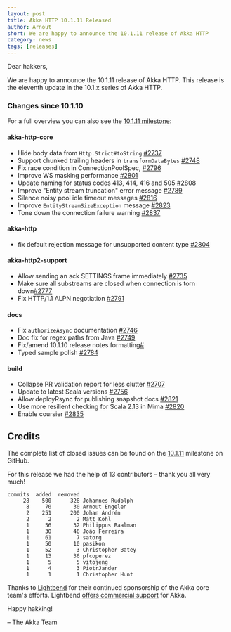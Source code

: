```yaml
---
layout: post
title: Akka HTTP 10.1.11 Released
author: Arnout
short: We are happy to announce the 10.1.11 release of Akka HTTP
category: news
tags: [releases]
---
```


Dear hakkers,

We are happy to announce the 10.1.11 release of Akka HTTP. This release is the eleventh update in the 10.1.x series of Akka HTTP.

### Changes since 10.1.10

For a full overview you can also see the [10.1.11 milestone](https://github.com/akka/akka-http/milestone/53?closed=1):

#### akka-http-core

* Hide body data from `Http.Strict#toString` [#2737](https://github.com/akka/akka-http/pull/2737)
* Support chunked trailing headers in `transformDataBytes` [#2748](https://github.com/akka/akka-http/pull/2748)
* Fix race condition in ConnectionPoolSpec, [#2796](https://github.com/akka/akka-http/pull/2796)
* Improve WS masking performance [#2801](https://github.com/akka/akka-http/pull/2801)
* Update naming for status codes 413, 414, 416 and 505 [#2808](https://github.com/akka/akka-http/pull/2808)
* Improve "Entity stream truncation" error message [#2789](https://github.com/akka/akka-http/pull/2789)
* Silence noisy pool idle timeout messages [#2816](https://github.com/akka/akka-http/pull/2816)
* Improve `EntityStreamSizeException` message [#2823](https://github.com/akka/akka-http/pull/2823)
* Tone down the connection failure warning [#2837](https://github.com/akka/akka-http/pull/2837)

#### akka-http

* fix default rejection message for unsupported content type [#2804](https://github.com/akka/akka-http/pull/2804)

#### akka-http2-support

* Allow sending an ack SETTINGS frame immediately [#2735](https://github.com/akka/akka-http/pull/2735)
* Make sure all substreams are closed when connection is torn down[#2777](https://github.com/akka/akka-http/pull/2777)
* Fix HTTP/1.1 ALPN negotiation [#2791](https://github.com/akka/akka-http/pull/2791)

#### docs

* Fix `authorizeAsync` documentation [#2746](https://github.com/akka/akka-http/pull/2746)
* Doc fix for regex paths from Java [#2749](https://github.com/akka/akka-http/pull/2749)
* Fix/amend 10.1.10 release notes formatting[#](https://github.com/akka/akka-http/pull/)
* Typed sample polish [#2784](https://github.com/akka/akka-http/pull/2784)

#### build

* Collapse PR validation report for less clutter [#2707](https://github.com/akka/akka-http/pull/2707)
* Update to latest Scala versions [#2756](https://github.com/akka/akka-http/pull/2756)
* Allow deployRsync for publishing snapshot docs [#2821](https://github.com/akka/akka-http/pull/2821)
* Use more resilient checking for Scala 2.13 in Mima [#2820](https://github.com/akka/akka-http/pull/2820)
* Enable coursier [#2835](https://github.com/akka/akka-http/pull/2835)

## Credits

The complete list of closed issues can be found on the [10.1.11](https://github.com/akka/akka-http/milestone/53?closed=1) milestone on GitHub.

For this release we had the help of 13 contributors – thank you all very much!

```
commits  added  removed
     28    500      328 Johannes Rudolph
      8     70       30 Arnout Engelen
      2    251      200 Johan Andrén
      2      2        2 Matt Kohl
      1     56       32 Philippus Baalman
      1     30       46 João Ferreira
      1     61        7 satorg
      1     50       10 pasikon
      1     52        3 Christopher Batey
      1     13       36 pfcoperez
      1      5        5 vitojeng
      1      4        3 PiotrJander
      1      1        1 Christopher Hunt
```

Thanks to [Lightbend](https://www.lightbend.com/) for their continued sponsorship of the Akka core 
team's efforts. Lightbend [offers commercial support](https://www.lightbend.com/akka-platform-subscription)
for Akka.

Happy hakking!

– The Akka Team
